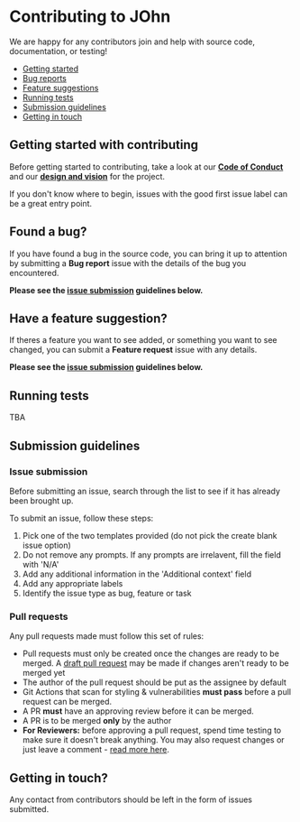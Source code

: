 # Contributing to JOhn 

We are happy for any contributors join and help with source code, documentation, or testing!

- [Getting started](#start)
- [Bug reports](#bugs)
- [Feature suggestions](#features)
- [Running tests](#tests)
- [Submission guidelines](#submission)
- [Getting in touch](#contact)

## <a name="start"></a> Getting started with contributing

Before getting started to contributing, take a look at our **[Code of Conduct](https://github.com/SOFTGEN310-Group-99-75/JOhn-Repository/blob/main/CODE_OF_CONDUCT.md)** and our **[design and vision](https://github.com/SOFTGEN310-Group-99-75/JOhn-Repository/blob/main/Game_Design_Doc.md)** for the project.

If you don't know where to begin, issues with the good first issue label can be a great entry point.

## <a name="bugs"></a>Found a bug?

If you have found a bug in the source code, you can bring it up to attention by submitting a **Bug report** issue with the details of the bug you encountered.

**Please see the [issue submission](#issues) guidelines below.**

## <a name="features"></a>Have a feature suggestion?

If theres a feature you want to see added, or something you want to see changed, you can submit a **Feature request** issue with any details.

**Please see the [issue submission](#issues) guidelines below.**

## <a name="tests"></a> Running tests

TBA

## <a name="submission"></a> Submission guidelines

### <a name="issues"></a> Issue submission

Before submitting an issue, search through the list to see if it has already been brought up.

To submit an issue, follow these steps:

1. Pick one of the two templates provided (do not pick the create blank issue option)
2. Do not remove any prompts. If any prompts are irrelavent, fill the field with 'N/A'
3. Add any additional information in the 'Additional context' field
4. Add any appropriate labels
5. Identify the issue type as bug, feature or task

### <a name="prs"></a> Pull requests

Any pull requests made must follow this set of rules:

- Pull requests must only be created once the changes are ready to be merged. A [draft pull request](https://docs.github.com/en/pull-requests/collaborating-with-pull-requests/proposing-changes-to-your-work-with-pull-requests/about-pull-requests#draft-pull-requests) may be made if changes aren't ready to be merged yet
- The author of the pull request should be put as the assignee by default
- Git Actions that scan for styling & vulnerabilities **must pass** before a pull request can be merged.
- A PR **must** have an approving review before it can be merged.
- A PR is to be merged **only** by the author
- **For Reviewers:** before approving a pull request, spend time testing to make sure it doesn't break anything. You may also request changes or just leave a comment - [read more here](https://docs.github.com/en/pull-requests/collaborating-with-pull-requests/reviewing-changes-in-pull-requests/about-pull-request-reviews).

## <a name="contact"></a> Getting in touch?

Any contact from contributors should be left in the form of issues submitted.
